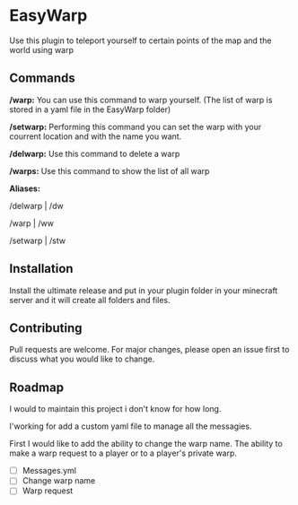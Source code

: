 # EasyWarp

Use this plugin to teleport yourself to certain points of the map and the world using warp

## Commands

**/warp:** You can use this command to warp yourself. (The list of warp is stored in a yaml file in the EasyWarp folder)

**/setwarp:** Performing this command you can set the warp with your courrent location and with the name you want. 

**/delwarp:** Use this command to delete a warp

**/warps:** Use this command to show the list of all warp

**Aliases:**

/delwarp | /dw

/warp | /ww

/setwarp | /stw

## Installation
Install the ultimate release and put in your plugin folder in your minecraft server
and it will create all folders and files.

## Contributing
Pull requests are welcome. For major changes, please open an issue first to discuss what you would like to change.

## Roadmap
I would to maintain this project i don't know for how long.

I'working for add a custom yaml file to manage all the messagies.

First I would like to add the ability to change the warp name.
The ability to make a warp request to a player or to a player's private warp.


- [ ] Messages.yml
- [ ] Change warp name
- [ ] Warp request